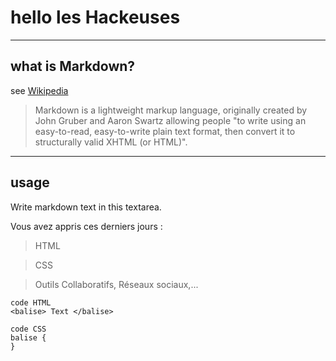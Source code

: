 # hello les Hackeuses

----
## what is Markdown?
see [Wikipedia](https://en.wikipedia.org/wiki/Markdown)

> Markdown is a lightweight markup language, originally created by John Gruber and Aaron Swartz allowing people "to write using an easy-to-read, easy-to-write plain text format, then convert it to structurally valid XHTML (or HTML)".

----
## usage
Write markdown text in this textarea.

Vous avez appris ces derniers jours :

>HTML

>CSS

>Outils Collaboratifs, Réseaux sociaux,...

    code HTML 
    <balise> Text </balise>
    
    code CSS
    balise {
    }
